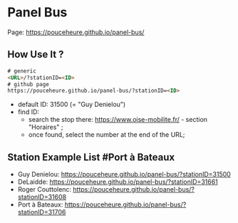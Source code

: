 # Panel Bus

Page: https://pouceheure.github.io/panel-bus/

## How Use It ?

```html
# generic
<URL>/?stationID=<ID>
# github page
https://pouceheure.github.io/panel-bus/?stationID=<ID>
```

- default ID: 31500 (= "Guy Denielou")
- find ID:
  - search the stop there: https://www.oise-mobilite.fr/ - section "Horaires" ;
  - once found, select the number at the end of the URL;

## Station Example List #Port à Bateaux

- Guy Denielou: https://pouceheure.github.io/panel-bus/?stationID=31500
- DeLaidde: https://pouceheure.github.io/panel-bus/?stationID=31661
- Roger Couttolenc: https://pouceheure.github.io/panel-bus/?stationID=31608
- Port à Bateaux: https://pouceheure.github.io/panel-bus/?stationID=31706